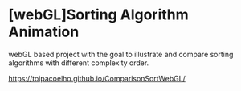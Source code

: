 # [webGL]Sorting Algorithm Animation
webGL based project with the goal to illustrate and compare sorting algorithms with different complexity order.

https://toipacoelho.github.io/ComparisonSortWebGL/
